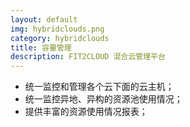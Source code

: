 ```yaml
---
layout: default
img: hybridclouds.png
category: hybridclouds
title: 容量管理
description: FIT2CLOUD 混合云管理平台
---
```


 * 统一监控和管理各个云下面的云主机；
 * 统一监控异地、异构的资源池使用情况；
 * 提供丰富的资源使用情况报表；
